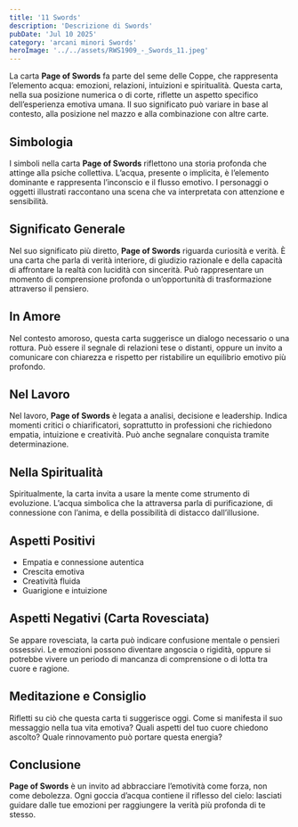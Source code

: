 ```yaml
---
title: '11 Swords' 
description: 'Descrizione di Swords' 
pubDate: 'Jul 10 2025'
category: 'arcani minori Swords'
heroImage: '../../assets/RWS1909_-_Swords_11.jpeg'
---
```


La carta **Page of Swords** fa parte del seme delle Coppe, che rappresenta l’elemento acqua: emozioni, relazioni, intuizioni e spiritualità. Questa carta, nella sua posizione numerica o di corte, riflette un aspetto specifico dell’esperienza emotiva umana. Il suo significato può variare in base al contesto, alla posizione nel mazzo e alla combinazione con altre carte.

## Simbologia

I simboli nella carta **Page of Swords** riflettono una storia profonda che attinge alla psiche collettiva. L’acqua, presente o implicita, è l’elemento dominante e rappresenta l’inconscio e il flusso emotivo. I personaggi o oggetti illustrati raccontano una scena che va interpretata con attenzione e sensibilità.

## Significato Generale

Nel suo significato più diretto, **Page of Swords** riguarda curiosità e verità. È una carta che parla di verità interiore, di giudizio razionale e della capacità di affrontare la realtà con lucidità con sincerità. Può rappresentare un momento di comprensione profonda o un’opportunità di trasformazione attraverso il pensiero.

## In Amore

Nel contesto amoroso, questa carta suggerisce un dialogo necessario o una rottura. Può essere il segnale di relazioni tese o distanti, oppure un invito a comunicare con chiarezza e rispetto per ristabilire un equilibrio emotivo più profondo.

## Nel Lavoro

Nel lavoro, **Page of Swords** è legata a analisi, decisione e leadership. Indica momenti critici o chiarificatori, soprattutto in professioni che richiedono empatia, intuizione e creatività. Può anche segnalare conquista tramite determinazione.

## Nella Spiritualità

Spiritualmente, la carta invita a usare la mente come strumento di evoluzione. L’acqua simbolica che la attraversa parla di purificazione, di connessione con l’anima, e della possibilità di distacco dall’illusione.

## Aspetti Positivi

- Empatia e connessione autentica
- Crescita emotiva
- Creatività fluida
- Guarigione e intuizione

## Aspetti Negativi (Carta Rovesciata)

Se appare rovesciata, la carta può indicare confusione mentale o pensieri ossessivi. Le emozioni possono diventare angoscia o rigidità, oppure si potrebbe vivere un periodo di mancanza di comprensione o di lotta tra cuore e ragione.

## Meditazione e Consiglio

Rifletti su ciò che questa carta ti suggerisce oggi. Come si manifesta il suo messaggio nella tua vita emotiva? Quali aspetti del tuo cuore chiedono ascolto? Quale rinnovamento può portare questa energia?

## Conclusione

**Page of Swords** è un invito ad abbracciare l’emotività come forza, non come debolezza. Ogni goccia d’acqua contiene il riflesso del cielo: lasciati guidare dalle tue emozioni per raggiungere la verità più profonda di te stesso.
